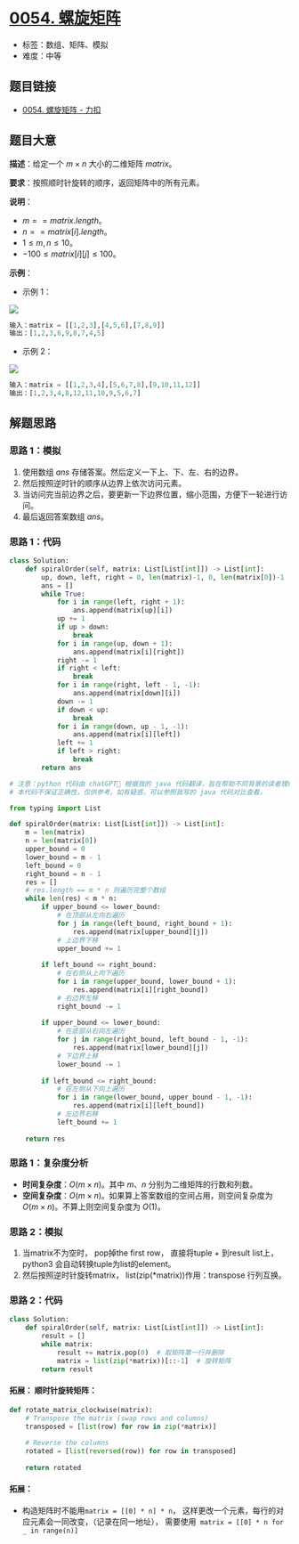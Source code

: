 # [0054. 螺旋矩阵](https://leetcode.cn/problems/spiral-matrix/)

- 标签：数组、矩阵、模拟
- 难度：中等

## 题目链接

- [0054. 螺旋矩阵 - 力扣](https://leetcode.cn/problems/spiral-matrix/)

## 题目大意

**描述**：给定一个 $m \times n$ 大小的二维矩阵 $matrix$。

**要求**：按照顺时针旋转的顺序，返回矩阵中的所有元素。

**说明**：

- $m == matrix.length$。
- $n == matrix[i].length$。
- $1 \le m, n \le 10$。
- $-100 \le matrix[i][j] \le 100$。

**示例**：

- 示例 1：

![](https://assets.leetcode.com/uploads/2020/11/13/spiral1.jpg)

```python
输入：matrix = [[1,2,3],[4,5,6],[7,8,9]]
输出：[1,2,3,6,9,8,7,4,5]
```

- 示例 2：

![](https://assets.leetcode.com/uploads/2020/11/13/spiral.jpg)

```python
输入：matrix = [[1,2,3,4],[5,6,7,8],[9,10,11,12]]
输出：[1,2,3,4,8,12,11,10,9,5,6,7]
```

## 解题思路

### 思路 1：模拟

1. 使用数组 $ans$ 存储答案。然后定义一下上、下、左、右的边界。
2. 然后按照逆时针的顺序从边界上依次访问元素。
3. 当访问完当前边界之后，要更新一下边界位置，缩小范围，方便下一轮进行访问。
4. 最后返回答案数组 $ans$。

### 思路 1：代码

```python
class Solution:
    def spiralOrder(self, matrix: List[List[int]]) -> List[int]:
        up, down, left, right = 0, len(matrix)-1, 0, len(matrix[0])-1
        ans = []
        while True:
            for i in range(left, right + 1):
                ans.append(matrix[up][i])
            up += 1
            if up > down:
                break
            for i in range(up, down + 1):
                ans.append(matrix[i][right])
            right -= 1
            if right < left:
                break
            for i in range(right, left - 1, -1):
                ans.append(matrix[down][i])
            down -= 1
            if down < up:
                break
            for i in range(down, up - 1, -1):
                ans.append(matrix[i][left])
            left += 1
            if left > right:
                break
        return ans
```
```python
# 注意：python 代码由 chatGPT🤖 根据我的 java 代码翻译，旨在帮助不同背景的读者理解算法逻辑。
# 本代码不保证正确性，仅供参考。如有疑惑，可以参照我写的 java 代码对比查看。

from typing import List

def spiralOrder(matrix: List[List[int]]) -> List[int]:
    m = len(matrix)
    n = len(matrix[0])
    upper_bound = 0
    lower_bound = m - 1
    left_bound = 0
    right_bound = n - 1
    res = []
    # res.length == m * n 则遍历完整个数组
    while len(res) < m * n:
        if upper_bound <= lower_bound:
            # 在顶部从左向右遍历
            for j in range(left_bound, right_bound + 1):
                res.append(matrix[upper_bound][j])
            # 上边界下移
            upper_bound += 1
        
        if left_bound <= right_bound:
            # 在右侧从上向下遍历
            for i in range(upper_bound, lower_bound + 1):
                res.append(matrix[i][right_bound])
            # 右边界左移
            right_bound -= 1
        
        if upper_bound <= lower_bound:
            # 在底部从右向左遍历
            for j in range(right_bound, left_bound - 1, -1):
                res.append(matrix[lower_bound][j])
            # 下边界上移
            lower_bound -= 1
        
        if left_bound <= right_bound:
            # 在左侧从下向上遍历
            for i in range(lower_bound, upper_bound - 1, -1):
                res.append(matrix[i][left_bound])
            # 左边界右移
            left_bound += 1
    
    return res
```
### 思路 1：复杂度分析

- **时间复杂度**：$O(m \times n)$。其中 $m$、$n$ 分别为二维矩阵的行数和列数。
- **空间复杂度**：$O(m \times n)$。如果算上答案数组的空间占用，则空间复杂度为 $O(m \times n)$。不算上则空间复杂度为 $O(1)$。

### 思路 2：模拟

1. 当matrix不为空时， pop掉the first row， 直接将tuple + 到result list上，python3 会自动转换tuple为list的element。
2. 然后按照逆时针旋转matrix， list(zip(*matrix))作用：transpose 行列互换。

### 思路 2：代码

```python
class Solution:
    def spiralOrder(self, matrix: List[List[int]]) -> List[int]:
        result = []
        while matrix:
            result += matrix.pop(0)  # 取矩阵第一行并删除
            matrix = list(zip(*matrix))[::-1]  # 旋转矩阵
        return result
```
#### 拓展： 顺时针旋转矩阵：
```python
def rotate_matrix_clockwise(matrix):
    # Transpose the matrix (swap rows and columns)
    transposed = [list(row) for row in zip(*matrix)]
    
    # Reverse the columns
    rotated = [list(reversed(row)) for row in transposed]
    
    return rotated
```
#### 拓展：
- 构造矩阵时不能用`matrix = [[0] * n] * n`， 这样更改一个元素，每行的对应元素会一同改变，（记录在同一地址）， 需要使用` matrix = [[0] * n for _ in range(n)]`


